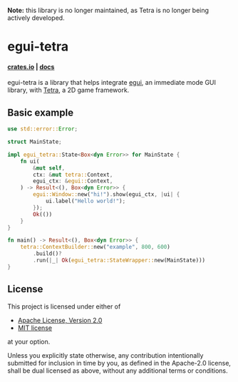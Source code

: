 **Note:** this library is no longer maintained, as Tetra is no longer being actively developed.

# egui-tetra

#### [crates.io](https://crates.io/crates/egui-tetra) | [docs](https://docs.rs/egui-tetra)

egui-tetra is a library that helps integrate [egui](https://crates.io/crates/egui),
an immediate mode GUI library, with [Tetra](https://crates.io/crates/tetra),
a 2D game framework.

## Basic example

```rust
use std::error::Error;

struct MainState;

impl egui_tetra::State<Box<dyn Error>> for MainState {
	fn ui(
		&mut self,
		ctx: &mut tetra::Context,
		egui_ctx: &egui::Context,
	) -> Result<(), Box<dyn Error>> {
		egui::Window::new("hi!").show(egui_ctx, |ui| {
			ui.label("Hello world!");
		});
		Ok(())
	}
}

fn main() -> Result<(), Box<dyn Error>> {
	tetra::ContextBuilder::new("example", 800, 600)
		.build()?
		.run(|_| Ok(egui_tetra::StateWrapper::new(MainState)))
}
```

## License

This project is licensed under either of

- [Apache License, Version 2.0](https://github.com/tesselode/egui-tetra/blob/main/LICENSE-Apache)
- [MIT license](https://github.com/tesselode/egui-tetra/blob/main/LICENSE-MIT)

at your option.

Unless you explicitly state otherwise, any contribution intentionally submitted for inclusion in
time by you, as defined in the Apache-2.0 license, shall be dual licensed as above, without any
additional terms or conditions.
